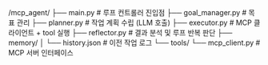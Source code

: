 


/mcp_agent/
├── main.py             # 루프 컨트롤러 진입점
├── goal_manager.py     # 목표 관리
├── planner.py          # 작업 계획 수립 (LLM 호출)
├── executor.py         # MCP 클라이언트 + tool 실행
├── reflector.py        # 결과 분석 및 루프 반복 판단
├── memory/
│   └── history.json    # 이전 작업 로그
└── tools/
    └── mcp_client.py   # MCP 서버 인터페이스